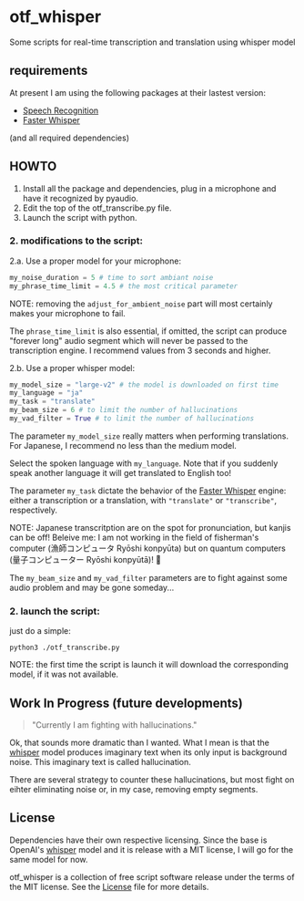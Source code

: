 # otf_whisper
Some scripts for real-time transcription and translation using whisper model

## requirements
At present I am using the following packages at their lastest version:

* [Speech Recognition](https://github.com/Uberi/speech_recognition) 
* [Faster Whisper](https://github.com/guillaumekln/faster-whisper)

(and all required dependencies)

## HOWTO

1. Install all the package and dependencies, plug in a microphone and have it recognized by pyaudio.
2. Edit the top of the otf_transcribe.py file.
3. Launch the script with python.

### 2. modifications to the script:

2.a. Use a proper model for your microphone:
```python
my_noise_duration = 5 # time to sort ambiant noise
my_phrase_time_limit = 4.5 # the most critical parameter
```
NOTE: removing the `adjust_for_ambient_noise` part will most certainly makes your microphone to fail.

The `phrase_time_limit` is also essential, if omitted, the script can produce "forever long" audio segment which will never be passed to the transcription engine. I recommend values from 3 seconds and higher.

2.b. Use a proper whisper model:
```python
my_model_size = "large-v2" # the model is downloaded on first time
my_language = "ja"
my_task = "translate"
my_beam_size = 6 # to limit the number of hallucinations
my_vad_filter = True # to limit the number of hallucinations
```
The parameter `my_model_size` really matters when performing translations. For Japanese, I recommend no less than the medium model.

Select the spoken language with `my_language`. Note that if you suddenly speak another language it will get translated to English too!

The parameter `my_task` dictate the behavior of the [Faster Whisper](https://github.com/guillaumekln/faster-whisper) engine: either a transcription or a translation, with `"translate"` or `"transcribe"`, respectively.

NOTE: Japanese transcritption are on the spot for pronunciation, but kanjis can be off! Beleive me: I am not working in the field of fisherman's computer (漁師コンピュータ Ryōshi konpyūta) but on quantum computers (量子コンピューター Ryōshi konpyūtā)! :rofl:

The `my_beam_size` and `my_vad_filter` parameters are to fight against some audio problem and may be gone someday...

### 2. launch the script:

just do a simple:
```
python3 ./otf_transcribe.py
```

NOTE: the first time the script is launch it will download the corresponding model, if it was not available.


## Work In Progress (future developments)

> "Currently I am fighting with hallucinations."

Ok, that sounds more dramatic than I wanted. What I mean is that the [whisper](https://github.com/openai/whisper) model produces imaginary text when its only input is background noise. This imaginary text is called hallucination.

There are several strategy to counter these hallucinations, but most fight on eihter eliminating noise or, in my case, removing empty segments.


## License

Dependencies have their own respective licensing.
Since the base is OpenAI's [whisper](https://github.com/openai/whisper) model and it is release with a MIT license, I will go for the same model for now.

otf_whisper is a collection of free script software release under the terms of the MIT license.
See the [License](LICENSE) file for more details.

